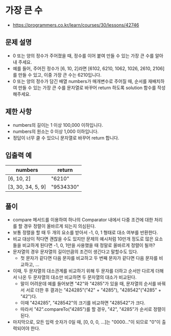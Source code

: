 # 가장 큰 수

- https://programmers.co.kr/learn/courses/30/lessons/42746

## 문제 설명

- 0 또는 양의 정수가 주어졌을 때, 정수를 이어 붙여 만들 수 있는 가장 큰 수를 알아내 주세요.
- 예를 들어, 주어진 정수가 [6, 10, 2]라면 [6102, 6210, 1062, 1026, 2610, 2106]를 만들 수 있고, 이중 가장 큰 수는 6210입니다.
- 0 또는 양의 정수가 담긴 배열 numbers가 매개변수로 주어질 때, 순서를 재배치하여 만들 수 있는 가장 큰 수를 문자열로 바꾸어 return 하도록 solution 함수를 작성해주세요.

## 제한 사항
- numbers의 길이는 1 이상 100,000 이하입니다.
- numbers의 원소는 0 이상 1,000 이하입니다.
- 정답이 너무 클 수 있으니 문자열로 바꾸어 return 합니다.

## 입출력 예

| numbers | return |
| --- | --- |
| [6, 10, 2] | "6210" |
| [3, 30, 34, 5, 9] | "9534330" |

## 풀이

- compare 메서드를 이용하여 하나의 Comparator 내에서 다중 조건에 대한 처리를 할 경우 정렬이 올바르게 되는지 의심된다.
- 보통 정렬을 할 때 두 개의 요소를 받아서 -1, 0, 1 형태로 대소 여부를 반환한다.
- 비교 대상이 적다면 괜찮을 수도 있지만 문제의 예시처럼 10만개 정도로 많은 요소들을 비교하게 된다면 -1, 0, 1만을 사용했을 때 정말로 올바르게 정렬이 될까?
- 문자열의 경우 문자열의 길이만큼의 조건이 생긴다고 말할수도 있다.
    - 첫 문자가 같다면 다음 문자를 비교하고 두 번째 문자가 같다면 다음 문자를 비교하고, ...
- 이때, 두 문자열의 대소관계를 비교하기 위해 두 문자를 더하고 순서만 다르게 더해서 나온 두 문자열의 대소만 비교하면 두 문자열의 대소가 비교된다.
    - 말이 어려운데 예를 들어보면 "42"와 "4285"가 있을 때, 문자열의 순서를 바꿔서 서로 더한 후 결과는 "424285"("42" + "4285"), "428542"("4285" + "42")다.
    - 이때 "424285", "428542"의 크기를 비교하면 "428542"가 크다.
    - 따라서 "42".compareTo("4285")를 할 경우, "42", "4285"가 순서로 정렬이 된다.
- 마지막으로, 모든 입력 숫자가 0일 때, [0, 0, 0, ...]는 "0000..."이 되므로 "0"이 출력되어야 한다.